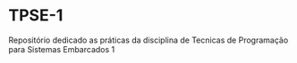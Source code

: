 # TPSE-1
 Repositório dedicado as práticas da disciplina de Tecnicas de Programação para Sistemas Embarcados 1
